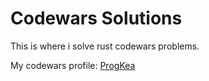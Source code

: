 # Codewars Solutions

This is where i solve rust codewars problems.

My codewars profile: [ProgKea](https://www.codewars.com/users/ProgKea)
